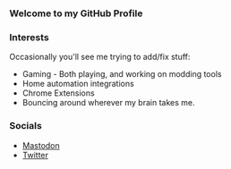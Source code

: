 ### Welcome to my GitHub Profile

### Interests
Occasionally you'll see me trying to add/fix stuff:
* Gaming - Both playing, and working on modding tools
* Home automation integrations
* Chrome Extensions
* Bouncing around wherever my brain takes me.

### Socials
* <a rel="me" href="https://mas.to/@rohaq">Mastodon</a>
* <a href="https://twitter.com/rohaq">Twitter</a>

